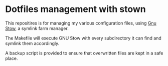 # Dotfiles management with stown

This repositires is for managing my various configuration files, using
[Gnu Stow](https://www.gnu.org/software/stow/), a symlink farm manager.

The Makefile will execute GNU Stow with every subdirectory it can find and symlink
them accordingly.

A backup script is provided to ensure that overwritten files are kept in a safe place.
